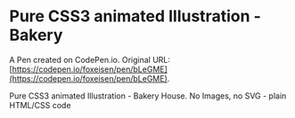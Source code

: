 # Pure CSS3 animated Illustration - Bakery

A Pen created on CodePen.io. Original URL: [https://codepen.io/foxeisen/pen/bLeGME](https://codepen.io/foxeisen/pen/bLeGME).

Pure CSS3 animated Illustration - Bakery House. No Images, no SVG - plain HTML/CSS code
